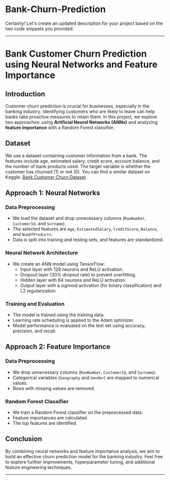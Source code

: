 # Bank-Churn-Prediction
Certainly! Let's create an updated description for your project based on the two code snippets you provided:

---

# Bank Customer Churn Prediction using Neural Networks and Feature Importance

## Introduction
Customer churn prediction is crucial for businesses, especially in the banking industry. Identifying customers who are likely to leave can help banks take proactive measures to retain them. In this project, we explore two approaches: using **Artificial Neural Networks (ANNs)** and analyzing **feature importance** with a Random Forest classifier.

## Dataset
We use a dataset containing customer information from a bank. The features include age, estimated salary, credit score, account balance, and the number of bank products used. The target variable is whether the customer has churned (1) or not (0). You can find a similar dataset on Kaggle: [Bank Customer Churn Dataset](https://www.kaggle.com/datasets/shubhammeshram579/bank-customer-churn-prediction).

## Approach 1: Neural Networks
### Data Preprocessing
- We load the dataset and drop unnecessary columns (`RowNumber`, `CustomerId`, and `Surname`).
- The selected features are `Age`, `EstimatedSalary`, `CreditScore`, `Balance`, and `NumOfProducts`.
- Data is split into training and testing sets, and features are standardized.

### Neural Network Architecture
- We create an ANN model using TensorFlow:
  - Input layer with 128 neurons and ReLU activation.
  - Dropout layer (30% dropout rate) to prevent overfitting.
  - Hidden layer with 64 neurons and ReLU activation.
  - Output layer with a sigmoid activation (for binary classification) and L2 regularization.

### Training and Evaluation
- The model is trained using the training data.
- Learning rate scheduling is applied to the Adam optimizer.
- Model performance is evaluated on the test set using accuracy, precision, and recall.

## Approach 2: Feature Importance
### Data Preprocessing
- We drop unnecessary columns (`RowNumber`, `CustomerId`, and `Surname`).
- Categorical variables (`Geography` and `Gender`) are mapped to numerical values.
- Rows with missing values are removed.

### Random Forest Classifier
- We train a Random Forest classifier on the preprocessed data.
- Feature importances are calculated.
- The top features are identified.

## Conclusion
By combining neural networks and feature importance analysis, we aim to build an effective churn prediction model for the banking industry. Feel free to explore further improvements, hyperparameter tuning, and additional feature engineering techniques.

---

